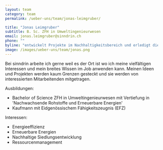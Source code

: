 ```yaml
---
layout: team
category: team
permalink: /ueber-uns/team/jonas-leimgruber/

title: "Jonas Leimgruber"
subtitle: B. Sc. ZFH in Umweltingenieurwesen
email: jonas.leimgruber@sinndrin.ch
phone: ""
byline: "entwickelt Projekte im Nachhaltigkeitsbereich und erledigt die Buchhaltung. Energieeffizienz und Erneuerbare Energien sind ihm besonders wichtig. Er jongliert gerne mit Zahlen und erfreut sich an quantifizierbarem Nutzen."
image: /images/ueber-uns/team/jonas.png
---
```

Bei sinndrin arbeite ich gerne weil es der Ort ist wo ich meine vielfältigen Interessen und mein breites Wissen im Job anwenden kann. Meinen Ideen und Projekten werden kaum Grenzen gesteckt und sie werden von interessierten Mitarbeitenden mitgetragen.

Ausbildungen:

- Bachelor of Science ZFH in Umweltingenieurwesen mit Vertiefung in 'Nachwachsende Rohstoffe und Erneuerbare Energien'
- Kaufmann mit Eidgenössischem Fähigkeitszeugnis (EFZ) 

Interessen:

- Energieeffizienz
- Erneuerbare Energien
- Nachhaltige Siedlungsentwicklung
- Ressourcenmanagement

